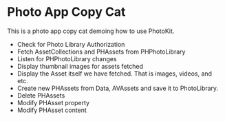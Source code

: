 # Photo App Copy Cat

This is a photo app copy cat demoing how to use PhotoKit.  
- Check for Photo Library Authorization
- Fetch AssetCollections and PHAssets from PHPhotoLibrary
- Listen for PHPhotoLibrary changes
- Display thumbnail images for assets fetched
- Display the Asset itself we have fetched. That is images, videos, and etc. 
- Create new PHAssets from Data, AVAssets and save it to PhotoLibrary.
- Delete PHAssets
- Modify PHAsset property
- Modify PHAsset content

